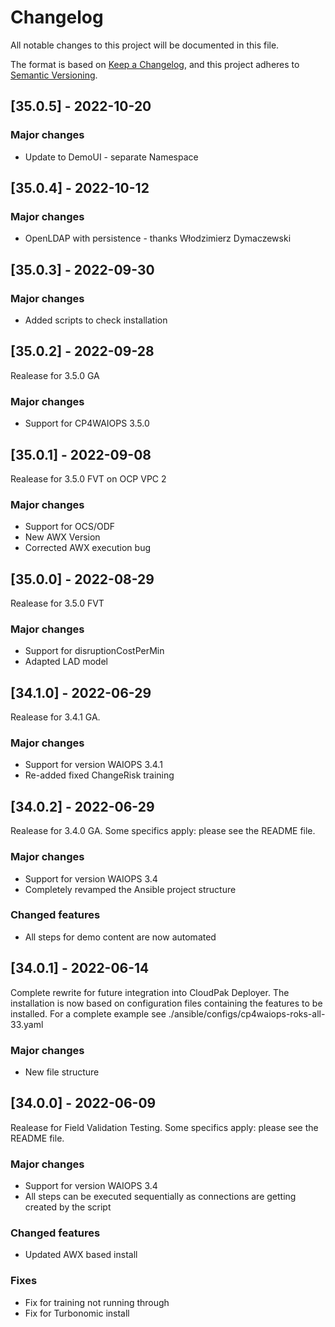 # Changelog

All notable changes to this project will be documented in this file.

The format is based on [Keep a Changelog](https://keepachangelog.com/en/1.0.0/),
and this project adheres to [Semantic Versioning](https://semver.org/spec/v2.0.0.html).


## [35.0.5] - 2022-10-20

### Major changes

- Update to DemoUI - separate Namespace



## [35.0.4] - 2022-10-12

### Major changes

- OpenLDAP with persistence - thanks Włodzimierz Dymaczewski



## [35.0.3] - 2022-09-30

### Major changes

- Added scripts to check installation



## [35.0.2] - 2022-09-28

Realease for 3.5.0 GA

### Major changes

- Support for CP4WAIOPS 3.5.0




## [35.0.1] - 2022-09-08

Realease for 3.5.0 FVT on OCP VPC 2

### Major changes

- Support for OCS/ODF
- New AWX Version 
- Corrected AWX execution bug




## [35.0.0] - 2022-08-29

Realease for 3.5.0 FVT 

### Major changes

- Support for disruptionCostPerMin
- Adapted LAD model






## [34.1.0] - 2022-06-29

Realease for 3.4.1 GA. 

### Major changes

- Support for version WAIOPS 3.4.1
- Re-added fixed ChangeRisk training






## [34.0.2] - 2022-06-29

Realease for 3.4.0 GA. 
Some specifics apply: please see the README file.

### Major changes

- Support for version WAIOPS 3.4
- Completely revamped the Ansible project structure

### Changed features

- All steps for demo content are now automated



## [34.0.1] - 2022-06-14

Complete rewrite for future integration into CloudPak Deployer.
The installation is now based on configuration files containing the features to be installed.
For a complete example see ./ansible/configs/cp4waiops-roks-all-33.yaml 

### Major changes

- New file structure



## [34.0.0] - 2022-06-09

Realease for Field Validation Testing. 
Some specifics apply: please see the README file.

### Major changes

- Support for version WAIOPS 3.4
- All steps can be executed sequentially as connections are getting created by the script

### Changed features

- Updated AWX based install

### Fixes

- Fix for training not running through
- Fix for Turbonomic install